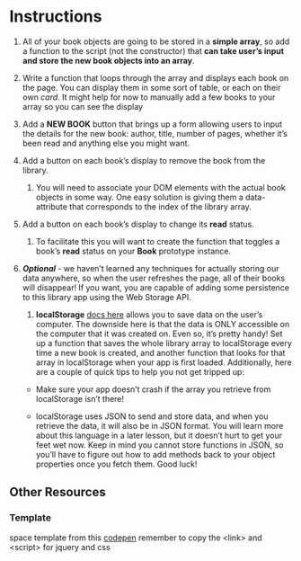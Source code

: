 # Instructions

1. All of your book objects are going to be stored in a **simple array**, so add a function to the script (not the constructor) that **can take user’s input and store the new book objects into an array**.

2. Write a function that loops through the array and displays each book on the page. You can display them in some sort of table, or each on their own *card*. It might help for now to manually add a few books to your array so you can see the display
   
3. Add a <b class="BlueViolet">NEW BOOK</b> button that brings up a form allowing users to input the details for the new book: author, title, number of pages, whether it’s been read and anything else you might want.

4. Add a button on each book’s display to remove the book from the library.

     1. You will need to associate your DOM elements with the actual book objects in some way. One easy solution is giving them a data-attribute that corresponds to the index of the library array.

5. Add a button on each book’s display to change its <b class="Violet">read</b> status.

     1. To facilitate this you will want to create the function that toggles a book’s <b class="Violet">read</b> status on your <b class="Violet">Book</b> prototype instance.

6. <b><i class="SpringGreeb">Optional</i></b> - we haven’t learned any techniques for actually storing our data anywhere, so when the user refreshes the page, all of their books will disappear! If you want, you are capable of adding some persistence to this library app using the Web Storage API.

     1. <b class="Violet">localStorage</b> [docs here](https://developer.mozilla.org/en-US/docs/Web/API/Web_Storage_API/Using_the_Web_Storage_API) allows you to save data on the user’s computer. The downside here is that the data is ONLY accessible on the computer that it was created on. Even so, it’s pretty handy! Set up a function that saves the whole library array to localStorage every time a new book is created, and another function that looks for that array in localStorage when your app is first loaded. Additionally, here are a couple of quick tips to help you not get tripped up:

     * Make sure your app doesn’t crash if the array you retrieve from localStorage isn’t there!
        
     * localStorage uses JSON to send and store data, and when you retrieve the data, it will also be in JSON format. You will learn more about this language in a later lesson, but it doesn’t hurt to get your feet wet now. Keep in mind you cannot store functions in JSON, so you’ll have to figure out how to add methods back to your object properties once you fetch them. Good luck!

## Other Resources

### Template
space template from this [codepen](https://codepen.io/sparlos/pen/LOqEWY) remember to copy the \<link> and \<script> for jquery and css